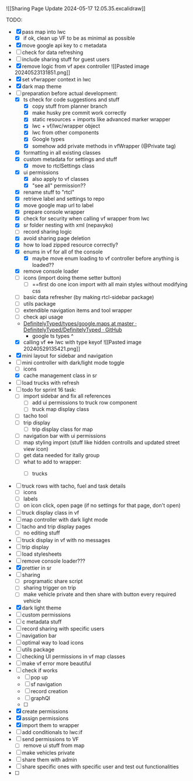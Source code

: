 ![[Sharing Page Update 2024-05-17 12.05.35.excalidraw]]

TODO:
- [x] pass map into lwc
	- [x] if ok, clean up VF to be as minimal as possible
- [x] move google api key to c metadata
- [ ] check for data refreshing
- [ ] include sharing stuff for guest users
- [x] remove logic from vf apex controller
![[Pasted image 20240523131851.png]]
- [x] set vfwrapper context in lwc
- [x] dark map theme
- [ ] preparation before actual development:
	- [x] ts check for code suggestions and stuff
		- [x] copy stuff from planner branch
		- [x] make husky pre commit work correctly
		- [x] static resources + imports like advanced marker wrapper
		- [x] lwc + vf/lwc/wrapper object
		- [x] lwc from other components
		- [x] Google types
		- [x] somehow add private methods in vfWrapper (@Private tag)
	- [x] formatting in all existing classes
	- [x] custom metadata for settings and stuff
		- [x] move to rtclSettings class
	- [x] ui permissions
		- [x] also apply to vf classes
		- [x] "see all" permission??
	- [x] rename stuff to "rtcl"
	- [x] retrieve label and settings to repo
	- [x] move google map url to label
	- [x] prepare console wrapper
	- [x] check for security when calling vf wrapper from lwc
	- [x] sr folder nesting with xml (nepavyko)
	- [ ] record sharing logic
	- [x] avoid sharing page deletion
	- [x] how to load zipped resource correctly?
	- [x] enums in vf for all of the console
		- [x] maybe move enum loading to vf controller before anything is loaded??
	- [x] remove console loader
	- [ ] icons (import doing theme setter button) 
		- [ ] ==first do one icon import with all main styles without modifying css
	- [ ] basic data refresher (by making rtcl-sidebar package)
	- [ ] utils package
	- [ ] extendible navigation items and tool wrapper
	- [ ] check api usage
	- [DefinitelyTyped/types/google.maps at master · DefinitelyTyped/DefinitelyTyped · GitHub](https://github.com/DefinitelyTyped/DefinitelyTyped/tree/master/types/google.maps)
		- google ts types ^
	- [x] calling vf <=> lwc with type keyof
![[Pasted image 20240529135421.png]] 
- [x] mini layout for sidebar and navigation
- [ ] mini controller with dark/light mode toggle
	- [ ] icons
	- [x] cache management class in sr
- [ ] load trucks with refresh
- [ ] todo for sprint 16 task:
	- [ ] import sidebar and fix all references
		- [ ] add ui permissions to truck row component
		- [ ] truck map display class
	- [ ] tacho tool
	- [ ] trip display
		- [ ] trip display class for map
	- [ ] navigation bar with ui permissions
	- [ ] map styling import (stuff like hidden controlls and updated street view icon)
	- [ ] get data needed for itally group
	- [ ] what to add to wrapper:
		- [ ] trucks




- [ ] truck rows with tacho, fuel and task details 
	- [ ] icons 
	- [ ] labels
	- [ ] on icon click, open page (if no settings for that page, don't open)
- [ ] truck display class in vf
- [ ] map controller with dark light mode
- [ ] tacho and trip display pages
	- [ ] no editing stuff
- [ ] truck display in vf with no messages
- [ ] trip display
- [ ] load stylesheets
- [ ] remove console loader???
- [x] prettier in sr
- [ ] sharing
	- [ ] programatic share script
	- [ ] sharing trigger on trip
	- [ ] make vehicle private and then share with button every required vehicle
- [x] dark light theme
- [ ] custom permissions
- [ ] c metadata stuff
- [ ] record sharing with specific users
- [ ] navigation bar
- [ ] optimal way to load icons
- [ ] utils package
- [ ] checking UI permissions in vf map classes
- [ ] make vf error more beautiful
- [ ] check if works
	- [ ] pop up
	- [ ] sf navigation
	- [ ] record creation 
	- [ ] graphQl
	- [ ] 

- [x] create permissions
- [x] assign permissions
- [x] import them to wrapper
- [ ] add conditionals to lwc:if
- [ ] send permissions to VF
	- [ ] remove ui stuff from map
- [ ] make vehicles private
- [ ] share them with admin 
- [ ] share specific ones with specific user and test out functionalities
- [ ] 